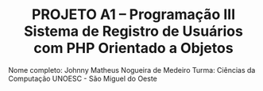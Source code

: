 <h1 align="center">PROJETO A1 – Programação III Sistema de Registro de Usuários com PHP Orientado a Objetos</h1>

Nome completo: Johnny Matheus Nogueira de Medeiro
Turma: Ciências da Computação UNOESC - São Miguel do Oeste


